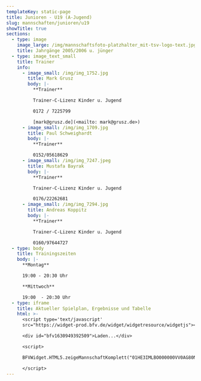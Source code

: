 ```yaml
---
templateKey: static-page
title: Junioren - U19 (A-Jugend)
slug: mannschaften/junioren/u19
showTitle: true
sections:
  - type: image
    image_large: /img/mannschaftsfoto-platzhalter_mit-tsv-logo-text.jpg
    title: Jahrgänge 2005/2006 u. jünger
  - type: image_text_small
    title: Trainer
    info:
      - image_small: /img/img_1752.jpg
        title: Mark Grusz
        body: |-
          **Trainer**

          Trainer-C-Lizenz Kinder u. Jugend

          0172 / 7225799

          [mark@grusz.de](<mailto: mark@grusz.de>)
      - image_small: /img/img_1709.jpg
        title: Paul Schweighardt
        body: |-
          **Trainer**

          0152/05618629
      - image_small: /img/img_7247.jpeg
        title: Mustafa Bayrak
        body: |-
          **Trainer**

          Trainer-C-Lizenz Kinder u. Jugend

          0176/22262681
      - image_small: /img/img_7294.jpg
        title: Andreas Koppitz
        body: |-
          **Trainer**

          Trainer-C-Lizenz Kinder u. Jugend

          0160/97644727
  - type: body
    title: Trainingszeiten
    body: |-
      **Montag**

      19:00 - 20:30 Uhr

      **Mittwoch**

      19:00  - 20:30 Uhr
  - type: iframe
    title: Aktueller Spielplan, Ergebnisse und Tabelle
    html: >-
      <script type='text/javascript'
      src="https://widget-prod.bfv.de/widget/widgetresource/widgetjs"></script>

      <div id="bfv1630949392509">Laden...</div>

      <script>

      BFVWidget.HTML5.zeigeMannschaftKomplett("01HE3IMLBO000000VV0AG80NVTE4NR7G", "bfv1630949392509", { height: "800", width: "350", selectedTab:BFVWidget.HTML5.mannschaftTabs.spiele, colorResults: "undefined" , colorNav: "undefined" , colorClubName : "undefined" , backgroundNav: "undefined"});

      </script>
---
```

